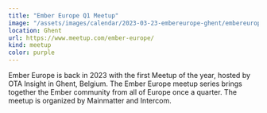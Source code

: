 ```yaml
---
title: "Ember Europe Q1 Meetup"
image: "/assets/images/calendar/2023-03-23-embereurope-ghent/embereurope.png"
location: Ghent
url: https://www.meetup.com/ember-europe/
kind: meetup
color: purple
---
```


Ember Europe is back in 2023 with the first Meetup of the year, hosted by OTA
Insight in Ghent, Belgium. The Ember Europe meetup series brings together the
Ember community from all of Europe once a quarter. The meetup is organized by
Mainmatter and Intercom.
